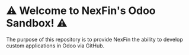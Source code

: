 # ⚠️ Welcome to NexFin's Odoo Sandbox! ⚠️

The purpose of this repository is to provide NexFin the ability to develop custom applications in Odoo via GitHub.
